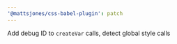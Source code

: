 ```yaml
---
'@mattsjones/css-babel-plugin': patch
---
```


Add debug ID to `createVar` calls, detect global style calls

